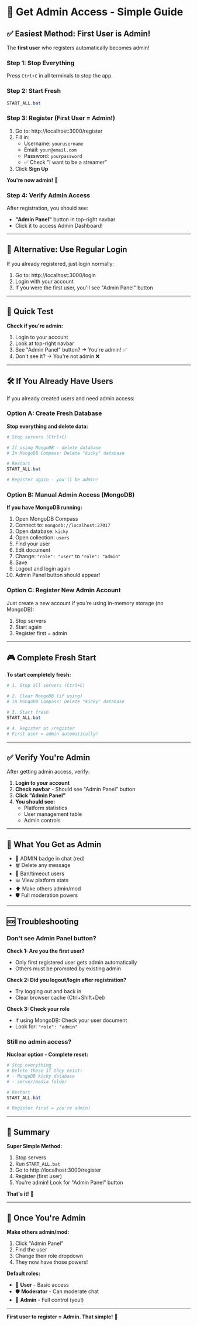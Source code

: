 # 👑 Get Admin Access - Simple Guide

## ✅ Easiest Method: First User is Admin!

The **first user** who registers automatically becomes admin!

### Step 1: Stop Everything
Press `Ctrl+C` in all terminals to stop the app.

### Step 2: Start Fresh
```powershell
START_ALL.bat
```

### Step 3: Register (First User = Admin!)
1. Go to: http://localhost:3000/register
2. Fill in:
   - Username: `yourusername`
   - Email: `your@email.com`
   - Password: `yourpassword`
   - ✅ Check "I want to be a streamer"
3. Click **Sign Up**

**You're now admin!** 🎉

### Step 4: Verify Admin Access
After registration, you should see:
- **"Admin Panel"** button in top-right navbar
- Click it to access Admin Dashboard!

---

## 🔄 Alternative: Use Regular Login

If you already registered, just login normally:

1. Go to: http://localhost:3000/login
2. Login with your account
3. If you were the first user, you'll see "Admin Panel" button

---

## 🎯 Quick Test

**Check if you're admin:**
1. Login to your account
2. Look at top-right navbar
3. See "Admin Panel" button? → You're admin! ✅
4. Don't see it? → You're not admin ❌

---

## 🛠️ If You Already Have Users

If you already created users and need admin access:

### Option A: Create Fresh Database

**Stop everything and delete data:**
```powershell
# Stop servers (Ctrl+C)

# If using MongoDB - delete database
# In MongoDB Compass: Delete "kicky" database

# Restart
START_ALL.bat

# Register again - you'll be admin!
```

### Option B: Manual Admin Access (MongoDB)

**If you have MongoDB running:**

1. Open MongoDB Compass
2. Connect to: `mongodb://localhost:27017`
3. Open database: `kicky`
4. Open collection: `users`
5. Find your user
6. Edit document
7. Change: `"role": "user"` to `"role": "admin"`
8. Save
9. Logout and login again
10. Admin Panel button should appear!

### Option C: Register New Admin Account

Just create a new account if you're using in-memory storage (no MongoDB):
1. Stop servers
2. Start again
3. Register first = admin

---

## 🎮 Complete Fresh Start

**To start completely fresh:**

```powershell
# 1. Stop all servers (Ctrl+C)

# 2. Clear MongoDB (if using)
# In MongoDB Compass: Delete "kicky" database

# 3. Start fresh
START_ALL.bat

# 4. Register at /register
# First user = admin automatically!
```

---

## ✅ Verify You're Admin

After getting admin access, verify:

1. **Login to your account**
2. **Check navbar** - Should see "Admin Panel" button
3. **Click "Admin Panel"**
4. **You should see:**
   - Platform statistics
   - User management table
   - Admin controls

---

## 🎯 What You Get as Admin

- 👑 ADMIN badge in chat (red)
- 🗑️ Delete any message
- 🚫 Ban/timeout users
- 📊 View platform stats
- ⬆️ Make others admin/mod
- 🛡️ Full moderation powers

---

## 🆘 Troubleshooting

### Don't see Admin Panel button?

**Check 1: Are you the first user?**
- Only first registered user gets admin automatically
- Others must be promoted by existing admin

**Check 2: Did you logout/login after registration?**
- Try logging out and back in
- Clear browser cache (Ctrl+Shift+Del)

**Check 3: Check your role**
- If using MongoDB: Check your user document
- Look for: `"role": "admin"`

### Still no admin access?

**Nuclear option - Complete reset:**

```powershell
# Stop everything
# Delete these if they exist:
# - MongoDB kicky database
# - server/media folder

# Restart
START_ALL.bat

# Register first = you're admin!
```

---

## 📝 Summary

**Super Simple Method:**
1. Stop servers
2. Run `START_ALL.bat`
3. Go to http://localhost:3000/register
4. Register (first user)
5. You're admin! Look for "Admin Panel" button

**That's it!** 🎉

---

## 🎯 Once You're Admin

**Make others admin/mod:**
1. Click "Admin Panel"
2. Find the user
3. Change their role dropdown
4. They now have those powers!

**Default roles:**
- 🔵 **User** - Basic access
- 🛡️ **Moderator** - Can moderate chat
- 👑 **Admin** - Full control (you!)

---

**First user to register = Admin. That simple!** 👑

